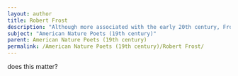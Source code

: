 ```yaml
---
layout: author
title: Robert Frost
description: "Although more associated with the early 20th century, Frost's themes often draw heavily on nature, rural life, and local landscapes, exemplified in poems such as 'Stopping by Woods on a Snowy Evening'."
subject: "American Nature Poets (19th century)"
parent: American Nature Poets (19th century)
permalink: /American Nature Poets (19th century)/Robert Frost/
---
```


does this matter?

